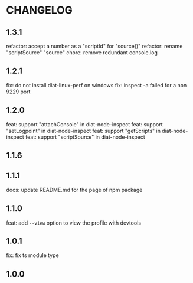# CHANGELOG

## 1.3.1
refactor: accept a number as a "scriptId" for "source()"
refactor: rename "scriptSource" "source"
chore: remove redundant console.log

## 1.2.1
fix: do not install diat-linux-perf on windows
fix: inspect -a failed for a non 9229 port

## 1.2.0
feat: support "attachConsole" in diat-node-inspect
feat: support "setLogpoint" in diat-node-inspect
feat: support "getScripts" in diat-node-inspect
feat: support "scriptSource" in diat-node-inspect

## 1.1.6

## 1.1.1
docs: update README.md for the page of npm package

## 1.1.0
feat: add `--view` option to view the profile with devtools

## 1.0.1
fix: fix ts module type

## 1.0.0
